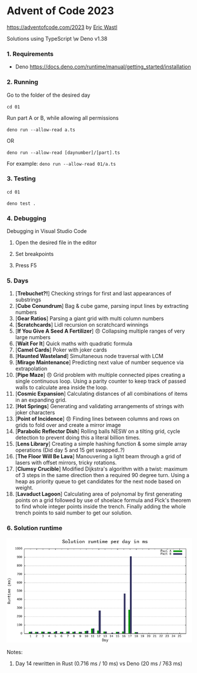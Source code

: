 # Advent of Code 2023

https://adventofcode.com/2023 by [Eric Wastl](http://was.tl/)

Solutions using TypeScript \w Deno v1.38

### 1. Requirements

- Deno https://docs.deno.com/runtime/manual/getting_started/installation

### 2. Running

Go to the folder of the desired day

`cd 01`

Run part A or B, while allowing all permissions

`deno run --allow-read a.ts`

OR

`deno run --allow-read [daynumber]/[part].ts`

For example: `deno run --allow-read 01/a.ts`

### 3. Testing

`cd 01`

`deno test .`

### 4. Debugging

Debugging in Visual Studio Code

1. Open the desired file in the editor

2. Set breakpoints

3. Press F5

### 5. Days

1. [**Trebuchet?!**] Checking strings for first and last appearances of
   substrings
2. [**Cube Conundrum**] Bag & cube game, parsing input lines by extracting
   numbers
3. [**Gear Ratios**] Parsing a giant grid with multi column numbers
4. [**Scratchcards**] Lidl recursion on scratchcard winnings
5. [**If You Give A Seed A Fertilizer**] 😠 Collapsing multiple ranges of very
   large numbers
6. [**Wait For It**] Quick maths with quadratic formula
7. [**Camel Cards**] Poker with joker cards
8. [**Haunted Wasteland**] Simultaneous node traversal with LCM
9. [**Mirage Maintenance**] Predicting next value of number sequence via
   extrapolation
10. [**Pipe Maze**] 😠 Grid problem with multiple connected pipes creating a
    single continuous loop. Using a parity counter to keep track of passed walls
    to calculate area inside the loop.
11. [**Cosmic Expansion**] Calculating distances of all combinations of items in
    an expanding grid.
12. [**Hot Springs**] Generating and validating arrangements of strings with
    joker characters
13. [**Point of Incidence**] 😠 Finding lines between columns and rows on grids
    to fold over and create a mirror image
14. [**Parabolic Reflector Dish**] Rolling balls NESW on a tilting grid, cycle
    detection to prevent doing this a literal billion times.
15. [**Lens Library**] Creating a simple hashing function & some simple array
    operations (Did day 5 and 15 get swapped..?)
16. [**The Floor Will Be Lava**] Manouvering a light beam through a grid of
    lasers with offset mirrors, tricky rotations.
17. [**Clumsy Crucible**] Modified Dijkstra's algorithm with a twist: maximum of
    3 steps in the same direction then a required 90 degree turn. Using a heap
    as priority queue to get candidates for the next node based on weight.
18. [**Lavaduct Lagoon**] Calculating area of polynomal by first generating
    points on a grid followed by use of shoelace formula and Pick's theorem to
    find whole integer points inside the trench. Finally adding the whole trench
    points to said number to get our solution.

### 6. Solution runtime

![Bar chart of solution runtime in ms](./gnuplot/runtimes.png)

Notes:

1. Day 14 rewritten in Rust (0.716 ms / 10 ms) vs Deno (20 ms / 763 ms)
